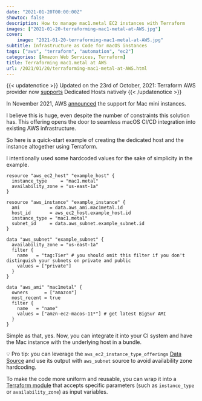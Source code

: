 ```yaml
---
date: "2021-01-20T00:00:00Z"
showtoc: false
description: How to manage mac1.metal EC2 instances with Terraform
images: ["2021-01-20-terraforming-mac1-metal-at-AWS.jpg"]
cover:
    image: "2021-01-20-terraforming-mac1-metal-at-AWS.jpg"
subtitle: Infrastructure as Code for macOS instances
tags: ["aws", "terraform", "automation", "ec2"]
categories: [Amazon Web Services, Terraform]
title: Terraforming mac1.metal at AWS
url: /2021/01/20/terraforming-mac1-metal-at-AWS.html
---
```


{{< updatenotice >}}
Updated on the 23rd of October, 2021: Terraform AWS provider now [supports](https://registry.terraform.io/providers/hashicorp/aws/latest/docs/resources/ec2_host) Dedicated Hosts natively
{{< /updatenotice >}}

In November 2021, AWS [announced](https://aws.amazon.com/blogs/aws/new-use-mac-instances-to-build-test-macos-ios-ipados-tvos-and-watchos-apps/) the support for Mac mini instances.

I believe this is huge, even despite the number of constraints this solution has. This offering opens the door to seamless macOS CI/CD integration into existing AWS infrastructure.

So here is a quick-start example of creating the dedicated host and the instance altogether using Terraform.

I intentionally used some hardcoded values for the sake of simplicity in the example.

```hcl
resource "aws_ec2_host" "example_host" {
  instance_type     = "mac1.metal"
  availability_zone = "us-east-1a"
}

resource "aws_instance" "example_instance" {
  ami           = data.aws_ami.mac1metal.id
  host_id       = aws_ec2_host.example_host.id
  instance_type = "mac1.metal"
  subnet_id     = data.aws_subnet.example_subnet.id
}

data "aws_subnet" "example_subnet" {
  availability_zone = "us-east-1a"
  filter {
    name   = "tag:Tier" # you should omit this filter if you don't distinguish your subnets on private and public 
    values = ["private"]
  }
}

data "aws_ami" "mac1metal" {
  owners      = ["amazon"]
  most_recent = true
  filter {
    name   = "name"
    values = ["amzn-ec2-macos-11*"] # get latest BigSur AMI
  }
}
```

Simple as that, yes. Now, you can integrate it into your CI system and have the Mac instance with the underlying host in a bundle.

💡 Pro tip: you can leverage the `aws_ec2_instance_type_offerings` [Data Source](https://registry.terraform.io/providers/hashicorp/aws/latest/docs/data-sources/ec2_instance_type_offerings) and use its output with `aws_subnet` source to avoid availability zone hardcoding.

To make the code more uniform and reusable, you can wrap it into a [Terraform module](https://serhii.vasylenko.info/2020/09/09/terraform-modules-explained.html) that accepts specific parameters (such as `instance_type` or `availability_zone`) as input variables.